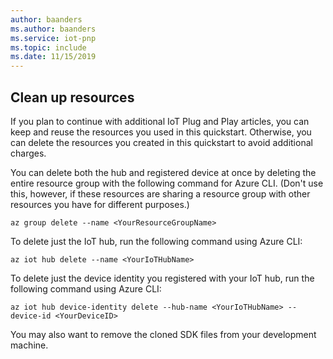 ```yaml
---
author: baanders
ms.author: baanders
ms.service: iot-pnp
ms.topic: include
ms.date: 11/15/2019
---
```


## Clean up resources

If you plan to continue with additional IoT Plug and Play articles, you can keep and reuse the resources you used in this quickstart. Otherwise, you can delete the resources you created in this quickstart to avoid additional charges.

You can delete both the hub and registered device at once by deleting the entire resource group with the following command for Azure CLI. (Don't use this, however, if these resources are sharing a resource group with other resources you have for different purposes.)

```azurecli-interactive
az group delete --name <YourResourceGroupName>
```
To delete just the IoT hub, run the following command using Azure CLI:

```azurecli-interactive
az iot hub delete --name <YourIoTHubName>
```

To delete just the device identity you registered with your IoT hub, run the following command using Azure CLI:

```azurecli-interactive
az iot hub device-identity delete --hub-name <YourIoTHubName> --device-id <YourDeviceID>
```

You may also want to remove the cloned SDK files from your development machine.
